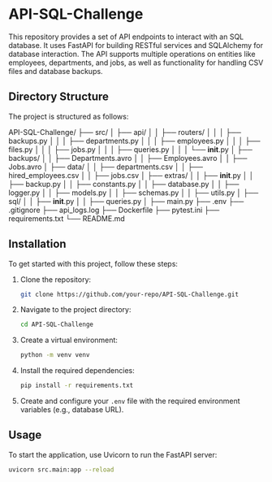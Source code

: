# API-SQL-Challenge

This repository provides a set of API endpoints to interact with an SQL database. It uses FastAPI for building RESTful services and SQLAlchemy for database interaction. The API supports multiple operations on entities like employees, departments, and jobs, as well as functionality for handling CSV files and database backups.

## Directory Structure

The project is structured as follows:

API-SQL-Challenge/
├── src/
│   ├── api/
│   │   ├── routers/
│   │   │   ├── backups.py
│   │   │   ├── departments.py
│   │   │   ├── employees.py
│   │   │   ├── files.py
│   │   │   ├── jobs.py
│   │   │   ├── queries.py
│   │   │   └── __init__.py
│   ├── backups/
│   │   ├── Departments.avro
│   │   ├── Employees.avro
│   │   ├── Jobs.avro
│   ├── data/
│   │   ├── departments.csv
│   │   ├── hired_employees.csv
│   │   ├── jobs.csv
│   ├── extras/
│   │   ├── __init__.py
│   │   ├── backup.py
│   │   ├── constants.py
│   │   ├── database.py
│   │   ├── logger.py
│   │   ├── models.py
│   │   ├── schemas.py
│   │   ├── utils.py
│   ├── sql/
│   │   ├── __init__.py
│   │   ├── queries.py
│   ├── main.py
├── .env
├── .gitignore
├── api_logs.log
├── Dockerfile
├── pytest.ini
├── requirements.txt
└── README.md

## Installation

To get started with this project, follow these steps:

1. Clone the repository:
    ```bash
    git clone https://github.com/your-repo/API-SQL-Challenge.git
    ```

2. Navigate to the project directory:
    ```bash
    cd API-SQL-Challenge
    ```

3. Create a virtual environment:
    ```bash
    python -m venv venv
    ```

4. Install the required dependencies:
    ```bash
    pip install -r requirements.txt
    ```

5. Create and configure your `.env` file with the required environment variables (e.g., database URL).

## Usage

To start the application, use Uvicorn to run the FastAPI server:

```bash
uvicorn src.main:app --reload